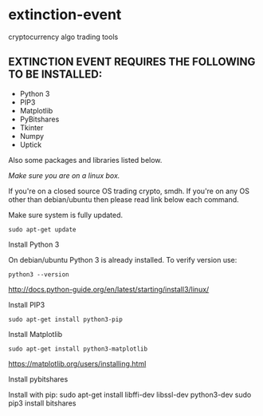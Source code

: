 # extinction-event
cryptocurrency algo trading tools

## EXTINCTION EVENT REQUIRES THE FOLLOWING TO BE INSTALLED:
* Python 3
* PIP3
* Matplotlib
* PyBitshares
* Tkinter
* Numpy
* Uptick

Also some packages and libraries listed below.

*Make sure you are on a linux box.*

If you're on a closed source OS trading crypto, smdh.  If you're on any OS other than debian/ubuntu then please read link below each command.

Make sure system is fully updated.

	sudo apt-get update

Install Python 3

On debian/ubuntu Python 3 is already installed.  To verify version use:

	python3 --version

http://docs.python-guide.org/en/latest/starting/install3/linux/

Install PIP3

	sudo apt-get install python3-pip

Install Matplotlib

	sudo apt-get install python3-matplotlib

https://matplotlib.org/users/installing.html

Install pybitshares

Install with pip:
	sudo apt-get install libffi-dev libssl-dev python3-dev
	sudo pip3 install bitshares

